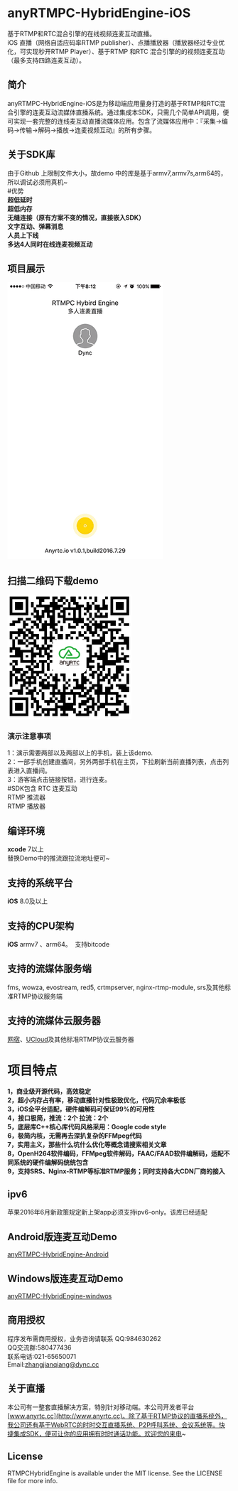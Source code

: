 # anyRTMPC-HybridEngine-iOS
基于RTMP和RTC混合引擎的在线视频连麦互动直播。<br/>
iOS 直播（网络自适应码率RTMP publisher）、点播播放器（播放器经过专业优化，可实现秒开RTMP Player）、基于RTMP 和RTC 混合引擎的的视频连麦互动（最多支持四路连麦互动）。
## 简介
anyRTMPC-HybridEngine-iOS是为移动端应用量身打造的基于RTMP和RTC混合引擎的连麦互动流媒体直播系统。通过集成本SDK，只需几个简单API调用，便可实现一套完整的连线麦互动直播流媒体应用。包含了流媒体应用中：『采集->编码->传输->解码->播放->连麦视频互动』的所有步骤。</br>
## 关于SDK库
由于Github 上限制文件大小，故demo 中的库是基于armv7,armv7s,arm64的，所以调试必须用真机~</br>
#优势</br>
**超低延时**</br>
**超低内存**</br>
**无缝连接（原有方案不变的情况，直接嵌入SDK）**</br>
**文字互动、弹幕消息**</br>
**人员上下线**</br>
**多达4人同时在线连麦视频互动**</br>
## 项目展示
![living](living.gif)
## 扫描二维码下载demo
![scan](scan.png)
### 演示注意事项
1：演示需要两部以及两部以上的手机，装上该demo.</br>
2：一部手机创建直播间，另外两部手机在主页，下拉刷新当前直播列表，点击列表进入直播间。</br>
3：游客端点击链接按钮，进行连麦。</br>
#SDK包含
RTC 连麦互动</br>
RTMP 推流器</br>
RTMP 播放器</br>

## 编译环境
**xcode** 7以上</br>
替换Demo中的推流跟拉流地址便可~


## 支持的系统平台
**iOS** 8.0及以上

## 支持的CPU架构
**iOS** armv7 、arm64。  支持bitcode

## 支持的流媒体服务端
fms, wowza, evostream, red5, crtmpserver, nginx-rtmp-module, srs及其他标准RTMP协议服务端

## 支持的流媒体云服务器
[网宿](http://www.wangsucloud.com/)、[UCloud](https://www.ucloud.cn/)及其他标准RTMP协议云服务器

# 项目特点
**1，商业级开源代码，高效稳定**</br>
**2，超小内存占有率，移动直播针对性极致优化，代码冗余率极低**</br>
**3，iOS全平台适配，硬件编解码可保证99%的可用性**</br>
**4，接口极简，推流：2个   拉流：2个**</br>
**5，底层库C++核心库代码风格采用：Google code style**</br>
**6，极简内核，无需再去深扒复杂的FFMpeg代码**</br>
**7，实用主义，那些什么坑什么优化等概念请搜索相关文章**</br>
**8，OpenH264软件编码，FFMpeg软件解码，FAAC/FAAD软件编解码，适配不同系统的硬件编解码统统包含**</br>
**9，支持SRS、Nginx-RTMP等标准RTMP服务；同时支持各大CDN厂商的接入**</br>

## ipv6
苹果2016年6月新政策规定新上架app必须支持ipv6-only。该库已经适配
## Android版连麦互动Demo
[anyRTMPC-HybridEngine-Android](https://github.com/AnyRTC/anyRTMPC-HybridEngine-Android)
## Windows版连麦互动Demo
[anyRTMPC-HybridEngine-windwos](https://github.com/AnyRTC/RTMPCHybirdEngine-WIN)

## 商用授权
程序发布需商用授权，业务咨询请联系
QQ:984630262 </br>
QQ交流群:580477436</br>
联系电话:021-65650071</br>
Email:zhangjianqiang@dync.cc</br>
## 关于直播
本公司有一整套直播解决方案，特别针对移动端。本公司开发者平台[www.anyrtc.cc](http://www.anyrtc.cc)。除了基于RTMP协议的直播系统外，我公司还有基于WebRTC的时时交互直播系统、P2P呼叫系统、会议系统等。快捷集成SDK，便可让你的应用拥有时时通话功能。欢迎您的来电~
## License

RTMPCHybridEngine is available under the MIT license. See the LICENSE file for more info.
